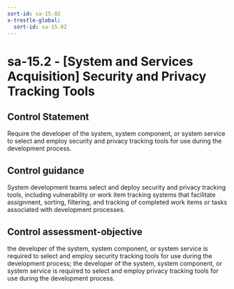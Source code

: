 ```yaml
---
sort-id: sa-15.02
x-trestle-global:
  sort-id: sa-15.02
---
```


# sa-15.2 - \[System and Services Acquisition\] Security and Privacy Tracking Tools

## Control Statement

Require the developer of the system, system component, or system service to select and employ security and privacy tracking tools for use during the development process.

## Control guidance

System development teams select and deploy security and privacy tracking tools, including vulnerability or work item tracking systems that facilitate assignment, sorting, filtering, and tracking of completed work items or tasks associated with development processes.

## Control assessment-objective

the developer of the system, system component, or system service is required to select and employ security tracking tools for use during the development process;
the developer of the system, system component, or system service is required to select and employ privacy tracking tools for use during the development process.
